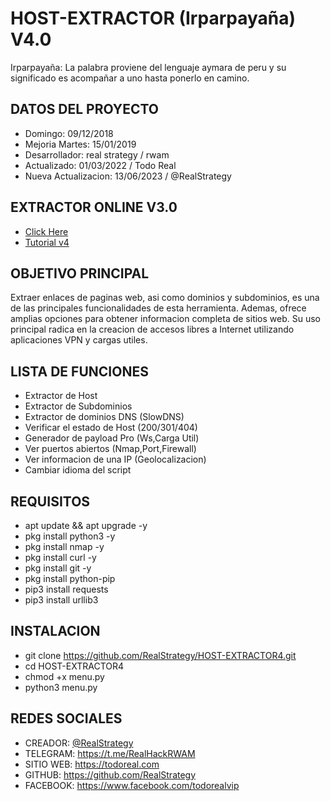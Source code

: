 # HOST-EXTRACTOR (Irparpayaña) V4.0

Irparpayaña: La palabra proviene del lenguaje aymara de peru y su significado es acompañar a uno hasta ponerlo en camino.

## DATOS DEL PROYECTO

- Domingo: 09/12/2018
- Mejoria Martes: 15/01/2019
- Desarrollador: real strategy / rwam
- Actualizado: 01/03/2022 / Todo Real
- Nueva Actualizacion: 13/06/2023 / @RealStrategy 

## EXTRACTOR ONLINE V3.0

- [Click Here](https://todoreal.com/hostextractor/)
- [Tutorial v4](https://todoreal.com/nueva-actualizacion-de-host-extractor-v4/)
## OBJETIVO PRINCIPAL

Extraer enlaces de paginas web, asi como dominios y subdominios, es una de las principales funcionalidades de esta herramienta. Ademas, ofrece amplias opciones para obtener informacion completa de sitios web. Su uso principal radica en la creacion de accesos libres a Internet utilizando aplicaciones VPN y cargas utiles.

## LISTA DE FUNCIONES

- Extractor de Host
- Extractor de Subdominios
- Extractor de dominios DNS (SlowDNS)
- Verificar el estado de Host (200/301/404)
- Generador de payload Pro (Ws,Carga Util)
- Ver puertos abiertos (Nmap,Port,Firewall)
- Ver informacion de una IP (Geolocalizacion)
- Cambiar idioma del script 

## REQUISITOS

- apt update && apt upgrade -y
- pkg install python3 -y
- pkg install nmap -y
- pkg install curl -y
- pkg install git -y
- pkg install python-pip
- pip3 install requests
- pip3 install urllib3

## INSTALACION

- git clone https://github.com/RealStrategy/HOST-EXTRACTOR4.git
- cd HOST-EXTRACTOR4
- chmod +x menu.py
- python3 menu.py

## REDES SOCIALES

- CREADOR: [@RealStrategy](https://www.instagram.com/real_strategy)
- TELEGRAM: https://t.me/RealHackRWAM
- SITIO WEB: https://todoreal.com
- GITHUB: https://github.com/RealStrategy
- FACEBOOK: https://www.facebook.com/todorealvip
